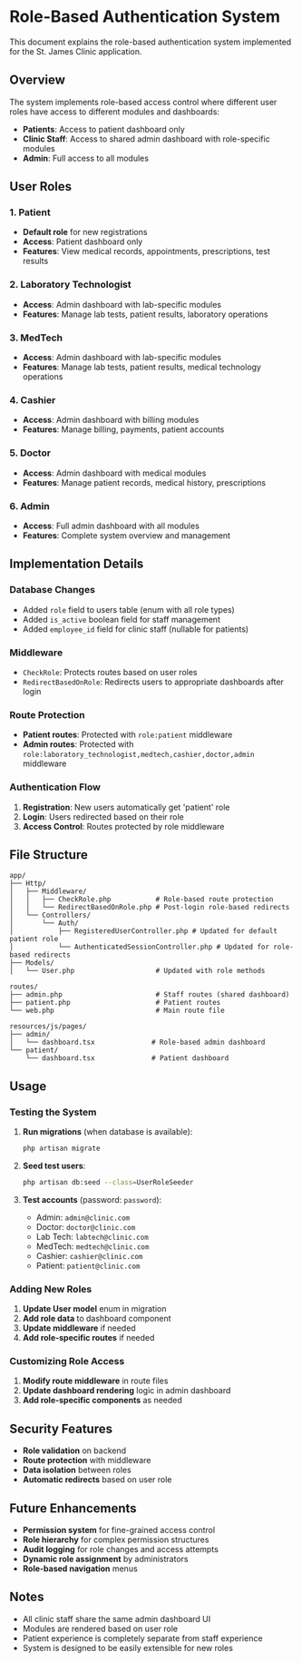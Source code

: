 # Role-Based Authentication System

This document explains the role-based authentication system implemented for the St. James Clinic application.

## Overview

The system implements role-based access control where different user roles have access to different modules and dashboards:

- **Patients**: Access to patient dashboard only
- **Clinic Staff**: Access to shared admin dashboard with role-specific modules
- **Admin**: Full access to all modules

## User Roles

### 1. Patient

- **Default role** for new registrations
- **Access**: Patient dashboard only
- **Features**: View medical records, appointments, prescriptions, test results

### 2. Laboratory Technologist

- **Access**: Admin dashboard with lab-specific modules
- **Features**: Manage lab tests, patient results, laboratory operations

### 3. MedTech

- **Access**: Admin dashboard with lab-specific modules
- **Features**: Manage lab tests, patient results, medical technology operations

### 4. Cashier

- **Access**: Admin dashboard with billing modules
- **Features**: Manage billing, payments, patient accounts

### 5. Doctor

- **Access**: Admin dashboard with medical modules
- **Features**: Manage patient records, medical history, prescriptions

### 6. Admin

- **Access**: Full admin dashboard with all modules
- **Features**: Complete system overview and management

## Implementation Details

### Database Changes

- Added `role` field to users table (enum with all role types)
- Added `is_active` boolean field for staff management
- Added `employee_id` field for clinic staff (nullable for patients)

### Middleware

- `CheckRole`: Protects routes based on user roles
- `RedirectBasedOnRole`: Redirects users to appropriate dashboards after login

### Route Protection

- **Patient routes**: Protected with `role:patient` middleware
- **Admin routes**: Protected with `role:laboratory_technologist,medtech,cashier,doctor,admin` middleware

### Authentication Flow

1. **Registration**: New users automatically get 'patient' role
2. **Login**: Users redirected based on their role
3. **Access Control**: Routes protected by role middleware

## File Structure

```
app/
├── Http/
│   ├── Middleware/
│   │   ├── CheckRole.php           # Role-based route protection
│   │   └── RedirectBasedOnRole.php # Post-login role-based redirects
│   └── Controllers/
│       └── Auth/
│           ├── RegisteredUserController.php # Updated for default patient role
│           └── AuthenticatedSessionController.php # Updated for role-based redirects
├── Models/
│   └── User.php                    # Updated with role methods

routes/
├── admin.php                       # Staff routes (shared dashboard)
├── patient.php                     # Patient routes
└── web.php                         # Main route file

resources/js/pages/
├── admin/
│   └── dashboard.tsx              # Role-based admin dashboard
└── patient/
    └── dashboard.tsx              # Patient dashboard
```

## Usage

### Testing the System

1. **Run migrations** (when database is available):

    ```bash
    php artisan migrate
    ```

2. **Seed test users**:

    ```bash
    php artisan db:seed --class=UserRoleSeeder
    ```

3. **Test accounts** (password: `password`):
    - Admin: `admin@clinic.com`
    - Doctor: `doctor@clinic.com`
    - Lab Tech: `labtech@clinic.com`
    - MedTech: `medtech@clinic.com`
    - Cashier: `cashier@clinic.com`
    - Patient: `patient@clinic.com`

### Adding New Roles

1. **Update User model** enum in migration
2. **Add role data** to dashboard component
3. **Update middleware** if needed
4. **Add role-specific routes** if needed

### Customizing Role Access

1. **Modify route middleware** in route files
2. **Update dashboard rendering** logic in admin dashboard
3. **Add role-specific components** as needed

## Security Features

- **Role validation** on backend
- **Route protection** with middleware
- **Data isolation** between roles
- **Automatic redirects** based on user role

## Future Enhancements

- **Permission system** for fine-grained access control
- **Role hierarchy** for complex permission structures
- **Audit logging** for role changes and access attempts
- **Dynamic role assignment** by administrators
- **Role-based navigation** menus

## Notes

- All clinic staff share the same admin dashboard UI
- Modules are rendered based on user role
- Patient experience is completely separate from staff experience
- System is designed to be easily extensible for new roles
